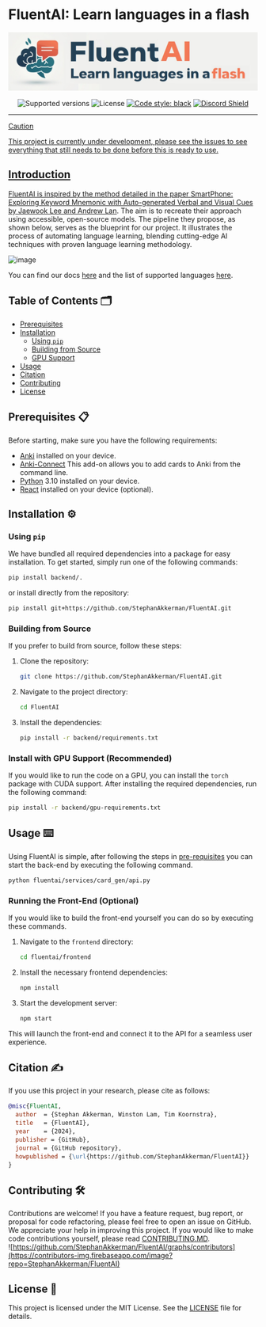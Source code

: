 # FluentAI: Learn languages in a flash

![FluentAI Banner](img/banner-withbg.jpg)

<p align="center">
  <img src="https://img.shields.io/badge/python-3.10-blue.svg" alt="Supported versions">
  <img src="https://img.shields.io/github/license/StephanAkkerman/FluentAI.svg?color=brightgreen" alt="License">
  <a href="https://github.com/psf/black"><img src="https://img.shields.io/badge/code%20style-black-000000.svg" alt="Code style: black"></a>
  <a href="https://discord.gg/z56zRXtNR5"><img src="https://dcbadge.limes.pink/api/server/https://discord.gg/z56zRXtNR5?style=flat" alt="Discord Shield"/>
</p>

---

> [!CAUTION]
> This project is currently under development, please see the issues to see everything that still needs to be done before this is ready to use.

## Introduction

FluentAI is inspired by the method detailed in the paper [SmartPhone: Exploring Keyword Mnemonic with Auto-generated Verbal and Visual Cues by Jaewook Lee and Andrew Lan](https://arxiv.org/pdf/2305.10436.pdf). The aim is to recreate their approach using accessible, open-source models.
The pipeline they propose, as shown below, serves as the blueprint for our project. It illustrates the process of automating language learning, blending cutting-edge AI techniques with proven language learning methodology.

![image](https://github.com/StephanAkkerman/FluentAI/assets/45365128/c9ca3190-b136-453d-91cd-f785eac11fa3)

You can find our docs [here](https://github.com/StephanAkkerman/FluentAI/wiki) and the list of supported languages [here](https://github.com/StephanAkkerman/FluentAI/wiki/Supported-languages).

## Table of Contents 🗂

- [Prerequisites](#prerequisites-)
- [Installation](#installation-)
    - [Using `pip`](#using-pip)
    - [Building from Source](#building-from-source)
    - [GPU Support](#gpu-support)
- [Usage](#usage-)
- [Citation](#citation-)
- [Contributing](#contributing-)
- [License](#license-)



## Prerequisites 📋

Before starting, make sure you have the following requirements:

- [Anki](https://apps.ankiweb.net/) installed on your device.
- [Anki-Connect](https://foosoft.net/projects/anki-connect/) This add-on allows you to add cards to Anki from the command line.
- [Python](https://www.python.org/downloads/) 3.10 installed on your device.
- [React](https://react.dev) installed on your device (optional).

## Installation ⚙️

### Using `pip`

We have bundled all required dependencies into a package for easy installation. To get started, simply run one of the following commands:

```bash
pip install backend/.
```

or install directly from the repository:

```bash
pip install git+https://github.com/StephanAkkerman/FluentAI.git
```

### Building from Source

If you prefer to build from source, follow these steps:

1. Clone the repository:

   ```bash
   git clone https://github.com/StephanAkkerman/FluentAI.git
   ```

2. Navigate to the project directory:

   ```bash
   cd FluentAI
   ```

3. Install the dependencies:

   ```bash
   pip install -r backend/requirements.txt
   ```

### Install with GPU Support (Recommended)

If you would like to run the code on a GPU, you can install the `torch` package with CUDA support.
After installing the required dependencies, run the following command:

```bash
pip install -r backend/gpu-requirements.txt
```

## Usage ⌨️

Using FluentAI is simple, after following the steps in [pre-requisites](#pre-requisites) you can start the back-end by executing the following command.
```bash
python fluentai/services/card_gen/api.py
``` 

### Running the Front-End (Optional)

If you would like to build the front-end yourself you can do so by executing these commands.

1. Navigate to the `frontend` directory:

   ```bash
   cd fluentai/frontend
   ```

2. Install the necessary frontend dependencies:

   ```bash
   npm install
   ```

3. Start the development server:

   ```bash
   npm start
   ```

This will launch the front-end and connect it to the API for a seamless user experience.

## Citation ✍️

If you use this project in your research, please cite as follows:

```bibtex
@misc{FluentAI,
  author  = {Stephan Akkerman, Winston Lam, Tim Koornstra},
  title   = {FluentAI},
  year    = {2024},
  publisher = {GitHub},
  journal = {GitHub repository},
  howpublished = {\url{https://github.com/StephanAkkerman/FluentAI}}
}
```

## Contributing 🛠

Contributions are welcome! If you have a feature request, bug report, or proposal for code refactoring, please feel free to open an issue on GitHub. We appreciate your help in improving this project.
If you would like to make code contributions yourself, please read [CONTRIBUTING.MD](CONTRIBUTING.md).\
![https://github.com/StephanAkkerman/FluentAI/graphs/contributors](https://contributors-img.firebaseapp.com/image?repo=StephanAkkerman/FluentAI)

## License 📜

This project is licensed under the MIT License. See the [LICENSE](LICENSE) file for details.
